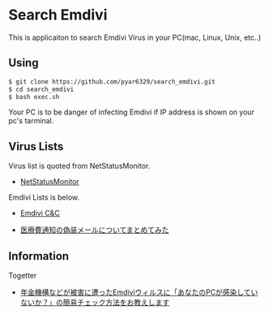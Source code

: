 Search Emdivi
=============

This is applicaiton to search Emdivi Virus in your PC(mac, Linux, Unix, etc..)

Using
------

```bash
$ git clone https://github.com/pyar6329/search_emdivi.git
$ cd search_emdivi
$ bash exec.sh
```

Your PC is to be danger of infecting Emdivi if IP address is shown on your pc's tarminal.

Virus Lists
------------

Virus list is quoted from NetStatusMonitor.

- [NetStatusMonitor](http://www.asahi-net.or.jp/~tz2s-nsmr/NetStatusMonitor.html)

Emdivi Lists is below.

- [Emdivi C&C](http://pastebin.com/8nVxS4pT)

- [医療費通知の偽装メールについてまとめてみた](http://d.hatena.ne.jp/Kango/20141107/1415370890)

Information
-----------

Togetter
- [年金機構などが被害に遭ったEmdiviウィルスに「あなたのPCが感染していないか？」の簡易チェック方法をお教えします](http://togetter.com/li/835862)
